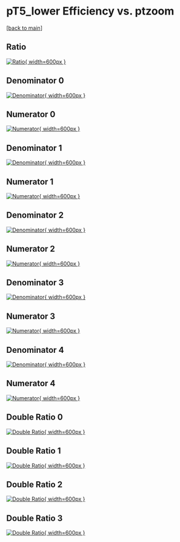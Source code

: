 # pT5_lower Efficiency vs. ptzoom

[[back to main](./)]



## Ratio

[![Ratio](../mtv/var/pT5_lower_xtr_321_-1_eff_ptzoom.png){ width=600px }](../mtv/var/pT5_lower_xtr_321_-1_eff_ptzoom.pdf)

## Denominator 0

[![Denominator](../mtv/den/pT5_lower_xtr_321_-1_eff_ptzoom_den0.png){ width=600px }](../mtv/den/pT5_lower_xtr_321_-1_eff_ptzoom_den0.pdf)

## Numerator 0

[![Numerator](../mtv/num/pT5_lower_xtr_321_-1_eff_ptzoom_num0.png){ width=600px }](../mtv/num/pT5_lower_xtr_321_-1_eff_ptzoom_num0.pdf)

## Denominator 1

[![Denominator](../mtv/den/pT5_lower_xtr_321_-1_eff_ptzoom_den1.png){ width=600px }](../mtv/den/pT5_lower_xtr_321_-1_eff_ptzoom_den1.pdf)

## Numerator 1

[![Numerator](../mtv/num/pT5_lower_xtr_321_-1_eff_ptzoom_num1.png){ width=600px }](../mtv/num/pT5_lower_xtr_321_-1_eff_ptzoom_num1.pdf)

## Denominator 2

[![Denominator](../mtv/den/pT5_lower_xtr_321_-1_eff_ptzoom_den2.png){ width=600px }](../mtv/den/pT5_lower_xtr_321_-1_eff_ptzoom_den2.pdf)

## Numerator 2

[![Numerator](../mtv/num/pT5_lower_xtr_321_-1_eff_ptzoom_num2.png){ width=600px }](../mtv/num/pT5_lower_xtr_321_-1_eff_ptzoom_num2.pdf)

## Denominator 3

[![Denominator](../mtv/den/pT5_lower_xtr_321_-1_eff_ptzoom_den3.png){ width=600px }](../mtv/den/pT5_lower_xtr_321_-1_eff_ptzoom_den3.pdf)

## Numerator 3

[![Numerator](../mtv/num/pT5_lower_xtr_321_-1_eff_ptzoom_num3.png){ width=600px }](../mtv/num/pT5_lower_xtr_321_-1_eff_ptzoom_num3.pdf)

## Denominator 4

[![Denominator](../mtv/den/pT5_lower_xtr_321_-1_eff_ptzoom_den4.png){ width=600px }](../mtv/den/pT5_lower_xtr_321_-1_eff_ptzoom_den4.pdf)

## Numerator 4

[![Numerator](../mtv/num/pT5_lower_xtr_321_-1_eff_ptzoom_num4.png){ width=600px }](../mtv/num/pT5_lower_xtr_321_-1_eff_ptzoom_num4.pdf)

## Double Ratio 0

[![Double Ratio](../mtv/ratio/pT5_lower_xtr_321_-1_eff_ptzoom_ratio0.png){ width=600px }](../mtv/ratio/pT5_lower_xtr_321_-1_eff_ptzoom_ratio0.pdf)

## Double Ratio 1

[![Double Ratio](../mtv/ratio/pT5_lower_xtr_321_-1_eff_ptzoom_ratio1.png){ width=600px }](../mtv/ratio/pT5_lower_xtr_321_-1_eff_ptzoom_ratio1.pdf)

## Double Ratio 2

[![Double Ratio](../mtv/ratio/pT5_lower_xtr_321_-1_eff_ptzoom_ratio2.png){ width=600px }](../mtv/ratio/pT5_lower_xtr_321_-1_eff_ptzoom_ratio2.pdf)

## Double Ratio 3

[![Double Ratio](../mtv/ratio/pT5_lower_xtr_321_-1_eff_ptzoom_ratio3.png){ width=600px }](../mtv/ratio/pT5_lower_xtr_321_-1_eff_ptzoom_ratio3.pdf)

